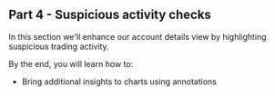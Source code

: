 ## Part 4 - Suspicious activity checks

In this section we'll enhance our account details view by highlighting suspicious trading activity. 

By the end, you will learn how to:
- Bring additional insights to charts using annotations
